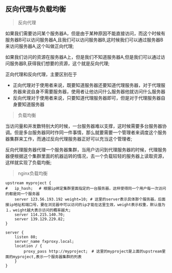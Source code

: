 ## 反向代理与负载均衡
> 反向代理

如果我们需要访问某个服务器A，但是由于某种原因不能直接访问，而这个时候有服务器B可以访问服务器A,且我们可以访问服务器B,这时候我们可以通过服务器B来访问服务器A,这个叫做正向代理;

如果我们访问的资源在服务器A上，但是我们不知道服务器A,但是我们可以通过访问服务器B,获得我们想要的资源，这个就是反向代理;

正向代理和反向代理，主要区别在于
- 正向代理对于使用者来说，既要知道服务器还要知道代理服务器，对于代理服务器来说自身不需要服务器，使用者让他访问什么服务器他就访问什么服务器
- 反向代理对于使用者来说，只要知道代理服务器即可，但是对于代理服务器自身要知道服务器

> 负载均衡

当访问量和并发数特别大的时候，一台服务器难以支撑，这时候需要多台服务器协调。但是多台服务器同时作同一件事情，那么就要需要一个管理者来调度这个服务器集群来工作，而通过反向代理服务器正好可以充当这个管理者;

反向代理服务器代理一个服务器集群，当用户访问到代理服务器的时候，代理服务器便根据这个集群里面的机器运转的情况，去一个负载较轻的服务器上读取资源，这样就实现了负载均衡;

> nginx负载均衡
```
upstream myproject {
#   ip_hash; 　# 根据ip绑定集群里面指定的一台服务器，这样使得同一个用户每一次访问的都是同一个服务器
    server 123.56.193.192 weight=10; # 这里的server表示具体那个服务器，后面接ip地址和端口号，要在浏览器中可以访问的ip才能在这里生效，weight表示权重，默认值为１，weight越大表示访问的概率越大;
    server 114.215.140.70;
    server 139.129.229.82;
}

server {
    listen 80; 
    server_name fxproxy.local;
    location / { 
        proxy_pass http://myproject;　# 这里的myproject是上面的upstream里面的myproject,表示一个服务器集群的列表
    }   
}

```
